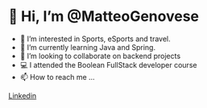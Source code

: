 # 👋 Hi, I’m @MatteoGenovese

- 👀 I’m interested in Sports, eSports and travel.
- 🌱 I’m currently learning Java and Spring.
- 💞️ I’m looking to collaborate on backend projects
- :computer: I attended the Boolean FullStack developer course
- 📫 How to reach me ...

[Linkedin](https://www.linkedin.com/in/matteogenovese/)



<!---
MatteoGenovese/MatteoGenovese is a ✨ special ✨ repository because its `README.md` (this file) appears on your GitHub profile.
You can click the Preview link to take a look at your changes.
--->
